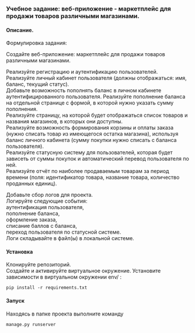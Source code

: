 ### Учебное задание: веб-приложение - маркетплейс для продажи товаров различными магазинами.
#### Описание.
Формулировка задания:  
  
Создайте веб-приложение: маркетплейс для продажи товаров различными магазинами.  
  
Реализуйте регистрацию и аутентификацию пользователей.  
Реализуйте личный кабинет пользователя (должны отображаться: имя, баланс, текущий статус).  
Добавьте возможность пополнять баланс в личном кабинете аутентифицированного пользователя. Реализуйте пополнение баланса на отдельной странице с формой, в которой нужно указать сумму пополнения.  
Реализуйте страницу, на которой будет отображаться список товаров и названия магазинов, в которых они доступны.  
Реализуйте возможность формирования корзины и оплаты заказа (нужно списать товар из имеющегося остатка магазина), используя баланс личного кабинета (сумму покупки нужно списать с баланса пользователя).  
Реализуйте статусную систему для пользователей, которая будет зависеть от суммы покупок и автоматический перевод пользователя по ней.  
Реализуйте отчёт по наиболее продаваемым товарам за период времени (поля: идентификатор товара, название товара, количество проданных единиц).  

Добавьте сбор логов для проекта.  
Логируйте следующие события:  
аутентификация пользователя,  
пополнение баланса,  
оформление заказа,  
списание баллов с баланса,  
переход пользователя по статусной системе.  
Логи складывайте в файл(ы) в локальной системе.
#### Установка
Клонируйте репозиторий.  
Создайте и активируйте виртуальное окружение.
Установите зависимости в виртуальном окружении env/ :
```
pip install -r requirements.txt
```

#### Запуск
Находясь в папке проекта выполните команду
```
manage.py runserver
```
